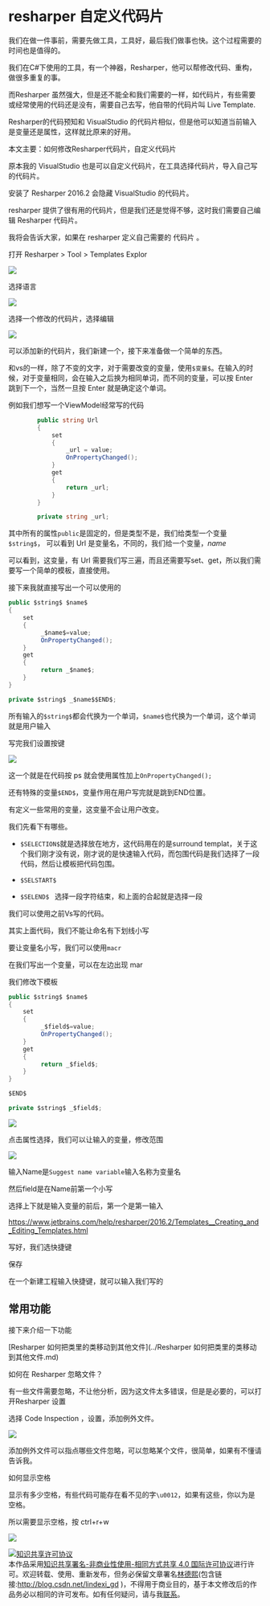 # resharper 自定义代码片

我们在做一件事前，需要先做工具，工具好，最后我们做事也快。这个过程需要的时间也是值得的。

我们在C#下使用的工具，有一个神器，Resharper，他可以帮修改代码、重构，做很多重复的事。

而Resharper 虽然强大，但是还不能全和我们需要的一样，如代码片，有些需要或经常使用的代码还是没有，需要自己去写，他自带的代码片叫 Live Template.

Resharper的代码预知和 VisualStudio 的代码片相似，但是他可以知道当前输入
是变量还是属性，这样就比原来的好用。

本文主要：如何修改Resharper代码片，自定义代码片

<!--more-->

<div id="toc"></div>

原本我的 VisualStudio 也是可以自定义代码片，在工具选择代码片，导入自己写的代码片。

安装了 Resharper 2016.2 会隐藏 VisualStudio 的代码片。

resharper 提供了很有用的代码片，但是我们还是觉得不够，这时我们需要自己编辑 Resharper 代码片。

我将会告诉大家，如果在 resharper 定义自己需要的 代码片 。

打开 Resharper > Tool > Templates Explor

![](http://7xqpl8.com1.z0.glb.clouddn.com/76a67ab5-7429-4e23-8bd2-6d6d68755c8e2016122205413.jpg)

选择语言

![](http://7xqpl8.com1.z0.glb.clouddn.com/76a67ab5-7429-4e23-8bd2-6d6d68755c8e2016122205450.jpg)

选择一个修改的代码片，选择编辑

![](http://7xqpl8.com1.z0.glb.clouddn.com/76a67ab5-7429-4e23-8bd2-6d6d68755c8e2016122205827.jpg)

可以添加新的代码片，我们新建一个，接下来准备做一个简单的东西。

和vs的一样，除了不变的文字，对于需要改变的变量，使用`$变量$`。在输入的时候，对于变量相同，会在输入之后换为相同单词，而不同的变量，可以按 Enter 跳到下一个，当然一旦按 Enter 就是确定这个单词。

例如我们想写一个ViewModel经常写的代码

```csharp
        public string Url
        {
            set
            {
                _url = value;
                OnPropertyChanged();
            }
            get
            {
                return _url;
            }
        }

        private string _url;

```

其中所有的属性`public`是固定的，但是类型不是，我们给类型一个变量`$string$`，
可以看到 Url 是变量名，不同的，我们给一个变量，$name$

可以看到，这变量，有 Url 需要我们写三遍，而且还需要写set、get，所以我们需要写一个简单的模板，直接使用。

接下来我就直接写出一个可以使用的

```csharp
public $string$ $name$
{
    set
    {
         _$name$=value;  
		 OnPropertyChanged();       
    }
    get
    {
         return _$name$;
    }
}

private $string$ _$name$$END$;

```

所有输入的`$string$`都会代换为一个单词，`$name$`也代换为一个单词，这个单词就是用户输入

写完我们设置按键

![](http://7xqpl8.com1.z0.glb.clouddn.com/136fe646-e19f-446e-99e9-0159fa8e5fca2016123193729.jpg)

这一个就是在代码按 ps 就会使用属性加上`OnPropertyChanged();`


还有特殊的变量`$END$`，变量作用在用户写完就是跳到END位置。

有定义一些常用的变量，这变量不会让用户改变。

我们先看下有哪些。

 - `$SELECTION$`就是选择放在地方，这代码用在的是surround templat，关于这个我们刚才没有说，刚才说的是快速输入代码，而包围代码是我们选择了一段代码，然后让模板把代码包围。

 - `$SELSTART$`

 - `$SELEND$ ` 选择一段字符结束，和上面的合起就是选择一段

我们可以使用之前Vs写的代码。

其实上面代码，我们不能让命名有下划线小写

要让变量名小写，我们可以使用`macr`

在我们写出一个变量，可以在左边出现 mar

我们修改下模板

```csharp
public $string$ $name$
{
    set
    {
         _$field$=value;  
		 OnPropertyChanged();       
    }
    get
    {
         return _$field$;
    }
}

$END$

private $string$ _$field$;

```

![](http://7xqpl8.com1.z0.glb.clouddn.com/76a67ab5-7429-4e23-8bd2-6d6d68755c8e2016122213645.jpg)

点击属性选择，我们可以让输入的变量，修改范围

![](http://7xqpl8.com1.z0.glb.clouddn.com/76a67ab5-7429-4e23-8bd2-6d6d68755c8e2016122213830.jpg)

输入Name是`Suggest name variable`输入名称为变量名

然后field是在Name前第一个小写

选择上下就是输入变量的前后，第一个是第一输入

https://www.jetbrains.com/help/resharper/2016.2/Templates__Creating_and_Editing_Templates.html

写好，我们选快捷键

保存

在一个新建工程输入快捷键，就可以输入我们写的

## 常用功能

接下来介绍一下功能

[Resharper 如何把类里的类移动到其他文件](../Resharper 如何把类里的类移动到其他文件.md)

如何在 Resharper  忽略文件？

有一些文件需要忽略，不让他分析，因为这文件太多错误，但是是必要的，可以打开Resharper 设置

选择 Code Inspection ，设置，添加例外文件。

![](http://7xqpl8.com1.z0.glb.clouddn.com/AwCCAwMAItoFADbzBgABAAQArj4BAGZDAgBo6AkA6Nk%3D%2F2017413103255.jpg)

添加例外文件可以指点哪些文件忽略，可以忽略某个文件，很简单，如果有不懂请告诉我。



如何显示空格

显示有多少空格，有些代码可能存在看不见的字`\u0012`，如果有这些，你以为是空格。

所以需要显示空格，按 ctrl+r+w

![](http://7xqpl8.com1.z0.glb.clouddn.com/AwCCAwMAItoFADbzBgABAAQArj4BAGZDAgBo6AkA6Nk%3D%2F2017413103548.jpg)



<a rel="license" href="http://creativecommons.org/licenses/by-nc-sa/4.0/"><img alt="知识共享许可协议" style="border-width:0" src="https://licensebuttons.net/l/by-nc-sa/4.0/88x31.png" /></a><br />本作品采用<a rel="license" href="http://creativecommons.org/licenses/by-nc-sa/4.0/">知识共享署名-非商业性使用-相同方式共享 4.0 国际许可协议</a>进行许可。欢迎转载、使用、重新发布，但务必保留文章署名[林德熙](http://blog.csdn.net/lindexi_gd)(包含链接:http://blog.csdn.net/lindexi_gd )，不得用于商业目的，基于本文修改后的作品务必以相同的许可发布。如有任何疑问，请与我[联系](mailto:lindexi_gd@163.com)。



